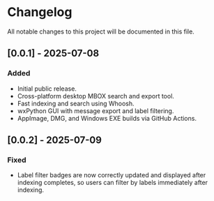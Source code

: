# Changelog

All notable changes to this project will be documented in this file.

## [0.0.1] - 2025-07-08
### Added
- Initial public release.
- Cross-platform desktop MBOX search and export tool.
- Fast indexing and search using Whoosh.
- wxPython GUI with message export and label filtering.
- AppImage, DMG, and Windows EXE builds via GitHub Actions.

## [0.0.2] - 2025-07-09
### Fixed
- Label filter badges are now correctly updated and displayed after indexing completes, so users can filter by labels immediately after indexing.
